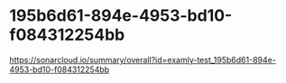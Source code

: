 # 195b6d61-894e-4953-bd10-f084312254bb
https://sonarcloud.io/summary/overall?id=examly-test_195b6d61-894e-4953-bd10-f084312254bb
